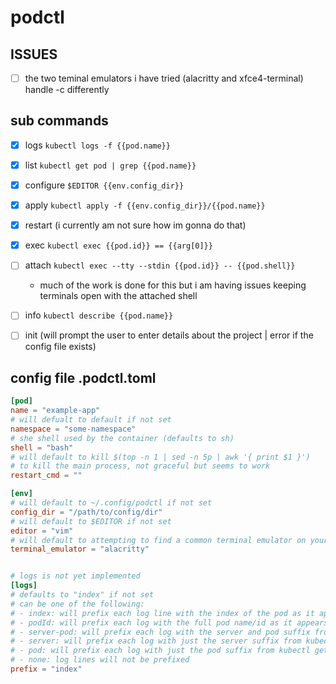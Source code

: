 # podctl

## ISSUES
- [ ] the two teminal emulators i have tried (alacritty and xfce4-terminal) handle -c differently

## sub commands
- [x] logs `kubectl logs -f {{pod.name}}`
- [x] list `kubectl get pod | grep {{pod.name}}`
- [x] configure `$EDITOR {{env.config_dir}}`
- [x] apply `kubectl apply -f {{env.config_dir}}/{{pod.name}}`
- [x] restart  (i currently am not sure how im gonna do that)
- [x] exec `kubectl exec {{pod.id}} == {{arg[0]}}`
- [ ] attach `kubectl exec --tty --stdin {{pod.id}} -- {{pod.shell}}`
    - much of the work is done for this but i am having issues keeping terminals open with the attached shell
- [ ] info `kubectl describe {{pod.name}}`
- [ ] init (will prompt the user to enter details about the project | error if the config file exists)


## config file .podctl.toml
```toml
[pod]
name = "example-app"
# will defualt to default if not set
namespace = "some-namespace"
# she shell used by the container (defaults to sh)
shell = "bash"
# will default to kill $(top -n 1 | sed -n 5p | awk '{ print $1 }')
# to kill the main process, not graceful but seems to work
restart_cmd = ""

[env]
# will default to ~/.config/podctl if not set
config_dir = "/path/to/config/dir"
# will default to $EDITOR if not set
editor = "vim"
# will default to attempting to find a common terminal emulator on your system
terminal_emulator = "alacritty"


# logs is not yet implemented
[logs]
# defaults to "index" if not set
# can be one of the following:
# - index: will prefix each log line with the index of the pod as it appears in the kubectl get pod list
# - podId: will prefix each log with the full pod name/id as it appears int he kubectl get pod list
# - server-pod: will prefix each log with the server and pod suffix from kubectl get pod
# - server: will prefix each log with just the server suffix from kubectl get pod
# - pod: will prefix each log with just the pod suffix from kubectl get pod
# - none: log lines will not be prefixed
prefix = "index"
```
